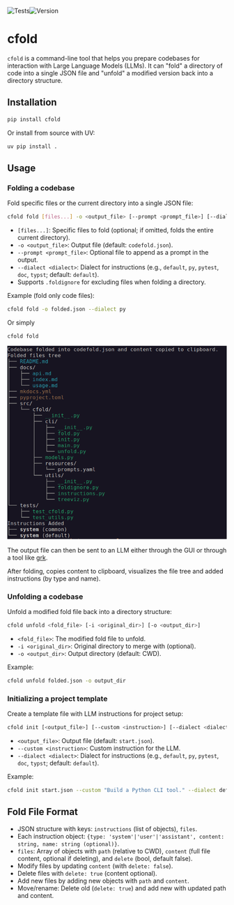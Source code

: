 ![Tests](https://github.com/wr1/cfold/actions/workflows/tests.yml/badge.svg)![Version](https://img.shields.io/github/v/release/wr1/cfold)
# cfold

`cfold` is a command-line tool that helps you prepare codebases for interaction with Large Language Models (LLMs). It can "fold" a directory of code into a single JSON file and "unfold" a modified version back into a directory structure.

## Installation

```bash
pip install cfold
```

Or install from source with UV:

```bash
uv pip install .
```

## Usage

### Folding a codebase

Fold specific files or the current directory into a single JSON file:

```bash
cfold fold [files...] -o <output_file> [--prompt <prompt_file>] [--dialect <dialect>]
```

- `[files...]`: Specific files to fold (optional; if omitted, folds the entire current directory).
- `-o <output_file>`: Output file (default: `codefold.json`).
- `--prompt <prompt_file>`: Optional file to append as a prompt in the output.
- `--dialect <dialect>`: Dialect for instructions (e.g., `default`, `py`, `pytest`, `doc`, `typst`; default: `default`).
- Supports `.foldignore` for excluding files when folding a directory.

Example (fold only code files):

```bash
cfold fold -o folded.json --dialect py
```

Or simply
```bash
cfold fold
```
![alt text](docs/assets/image.png)

The output file can then be sent to an LLM either through the GUI or through a tool like [grk](https://github.com/wr1/grk). 

After folding, copies content to clipboard, visualizes the file tree and added instructions (by type and name).

### Unfolding a codebase

Unfold a modified fold file back into a directory structure:

```bash
cfold unfold <fold_file> [-i <original_dir>] [-o <output_dir>]
```

- `<fold_file>`: The modified fold file to unfold.
- `-i <original_dir>`: Original directory to merge with (optional).
- `-o <output_dir>`: Output directory (default: CWD).

Example:

```bash
cfold unfold folded.json -o output_dir
```

### Initializing a project template

Create a template file with LLM instructions for project setup:

```bash
cfold init [<output_file>] [--custom <instruction>] [--dialect <dialect>]
```

- `<output_file>`: Output file (default: `start.json`).
- `--custom <instruction>`: Custom instruction for the LLM.
- `--dialect <dialect>`: Dialect for instructions (e.g., `default`, `py`, `pytest`, `doc`, `typst`; default: `default`).

Example:

```bash
cfold init start.json --custom "Build a Python CLI tool." --dialect default
```

## Fold File Format

- JSON structure with keys: `instructions` (list of objects), `files`.
- Each instruction object: `{type: 'system'|'user'|'assistant', content: string, name: string (optional)}`.
- `files`: Array of objects with `path` (relative to CWD), `content` (full file content, optional if deleting), and `delete` (bool, default false).
- Modify files by updating `content` (with `delete: false`).
- Delete files with `delete: true` (content optional).
- Add new files by adding new objects with `path` and `content`.
- Move/rename: Delete old (`delete: true`) and add new with updated path and content.





